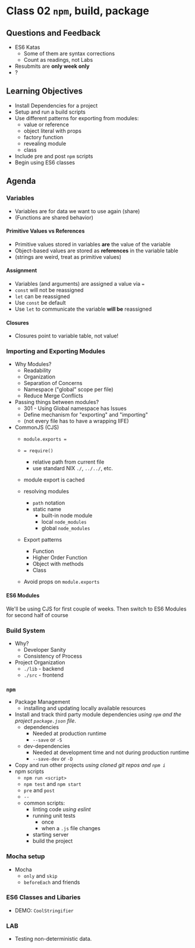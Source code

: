 # Class 02 `npm`, build, package

## Questions and Feedback
* ES6 Katas
    * Some of them are syntax corrections
    * Count as readings, not Labs
* Resubmits are **only week only**
* ?

## Learning Objectives

* Install Dependencies for a project
* Setup and run a build scripts 
* Use different patterns for exporting from modules:
    * value or reference
    * object literal with props
    * factory function
    * revealing module
    * class
* Include pre and post `npm` scripts
* Begin using ES6 classes

## Agenda


### Variables

* Variables are for data we want to use again (share)
* (Functions are shared behavior)

#### Primitive Values vs References

* Primitive values stored in variables **are** the value of the variable
* Object-based values are stored as **references** in the variable table
* (strings are weird, treat as primitive values)

#### Assignment

* Variables (and arguments) are assigned a value via `=`
* `const` will not be reassigned
* `let` can be reassigned
* Use `const` be default
* Use `let` to communicate the variable **will be** reassigned

#### Closures

* Closures point to variable table, not value!

### Importing and Exporting Modules

* Why Modules?
    * Readability
    * Organization
    * Separation of Concerns
    * Namespace ("global" scope per file)
    * Reduce Merge Conflicts
* Passing things between modules?
    * 301 - Using Global namespace has Issues
    * Define mechanism for "exporting" and "importing"
    * (not every file has to have a wrapping IIFE)
* CommonJS (CJS)
    * `module.exports =`
    * `= require()`
        * relative path from current file
        * use standard NIX `./`, `../../`, etc.
    * module export is cached
    * resolving modules
        * `path` notation
        * static name
            * built-in node module
            * local `node_modules`
            * global `node_modules`

    * Export patterns
        * Function
        * Higher Order Function
        * Object with methods
        * Class
    * Avoid props on `module.exports`

#### ES6 Modules

We'll be using CJS for first couple of weeks. Then switch to ES6 Modules for second half of course

### Build System

* Why?
    * Developer Sanity
    * Consistency of Process
* Project Organization
    * `./lib` - backend
    * `./src` - frontend

### `npm`
* Package Management
    * installing and updating locally available resources
* Install and track third party module dependencies 
_using `npm` and the project `package.json` file_.
    * dependencies
        * Needed at production runtime
        * `--save` or `-S`
    * dev-dependencies
        * Needed at development time and not during production runtime
        * `--save-dev` or `-D`
* Copy and run other projects _using cloned git repos and `npm i`_
* npm scripts
    * `npm run <script>`
    * `npm test` and `npm start`
    * `pre` and `post`
    * `--`
    * common scripts:
        * linting code _using eslint_ 
        * running unit tests
            * once
            * when a `.js` file changes
        * starting server
        * build the project

### Mocha setup

* Mocha
    * `only` and `skip`
    * `beforeEach` and friends

### ES6 Classes and Libaries

* DEMO: `CoolStringifier`

### LAB

* Testing non-deterministic data.